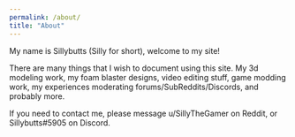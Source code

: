 ```yaml
---
permalink: /about/
title: "About"
---
```


My name is Sillybutts (Silly for short), welcome to my site! 

There are many things that I wish to document using this site. My 3d modeling work, my foam blaster designs, video editing stuff, game modding work, my experiences moderating forums/SubReddits/Discords, and probably more.

If you need to contact me, please message u/SillyTheGamer on Reddit, or Sillybutts#5905 on Discord.
